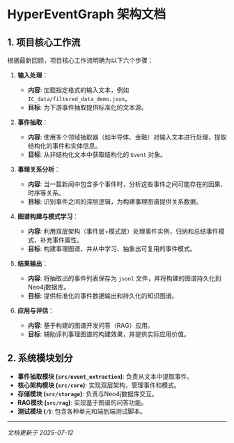 # HyperEventGraph 架构文档

## 1. 项目核心工作流

根据最新回顾，项目核心工作流明确为以下六个步骤：

1.  **输入处理**：
    - **内容**: 加载指定格式的输入文本，例如 `IC_data/filtered_data_demo.json`。
    - **目标**: 为下游事件抽取提供标准化的文本源。

2.  **事件抽取**：
    - **内容**: 使用多个领域抽取器（如半导体、金融）对输入文本进行处理，提取结构化的事件和实体信息。
    - **目标**: 从非结构化文本中获取结构化的 `Event` 对象。

3.  **事理关系分析**：
    - **内容**: 当一篇新闻中包含多个事件时，分析这些事件之间可能存在的因果、时序等关系。
    - **目标**: 识别事件之间的深层逻辑，为构建事理图谱提供关系数据。

4.  **图谱构建与模式学习**：
    - **内容**: 利用双层架构（事件层+模式层）处理事件实例，归纳和总结事件模式，补充事件属性。
    - **目标**: 构建事理图谱，并从中学习、抽象出可复用的事件模式。

5.  **结果输出**：
    - **内容**: 将抽取出的事件列表保存为 `jsonl` 文件，并将构建的图谱持久化到Neo4j数据库。
    - **目标**: 提供标准化的事件数据输出和持久化的知识图谱。

6.  **应用与评估**：
    - **内容**: 基于构建的图谱开发问答（RAG）应用。
    - **目标**: 辅助评判事理图谱的构建效果，并提供实际应用价值。

## 2. 系统模块划分

- **事件抽取模块 (`src/event_extraction`)**: 负责从文本中提取事件。
- **核心架构模块 (`src/core`)**: 实现双层架构，管理事件和模式。
- **存储模块 (`src/storage`)**: 负责与Neo4j数据库交互。
- **RAG模块 (`src/rag`)**: 实现基于图谱的问答功能。
- **测试模块 (`/`)**: 包含各种单元和端到端测试脚本。

---
*文档更新于 2025-07-12*